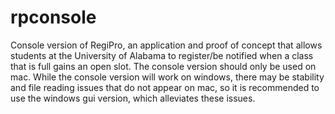 # rpconsole
Console version of RegiPro, an application and proof of concept that allows students at the University of Alabama to register/be notified when a class that is full gains an open slot.
The console version should only be used on mac. While the console version will work on windows, there may be stability and file reading issues that do not appear on mac, so it is recommended to use the windows gui version, which alleviates these issues.
